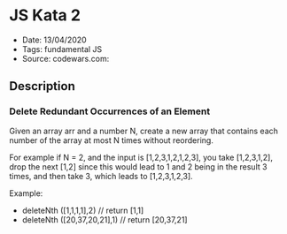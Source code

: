 # JS Kata 2

- Date: 13/04/2020
- Tags: fundamental JS
- Source: codewars.com: 

## Description 

### Delete Redundant Occurrences of an Element
Given an array arr and a number N, create a new array that contains each number of the array at most N times without reordering.

For example if N = 2, and the input is [1,2,3,1,2,1,2,3], you take [1,2,3,1,2], drop the next [1,2] since this would lead to 1 and 2 being in the result 3 times, and then take 3, which leads to [1,2,3,1,2,3].

Example:
- deleteNth ([1,1,1,1],2) // return [1,1]
- deleteNth ([20,37,20,21],1) // return [20,37,21]